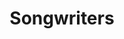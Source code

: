 ---
title: Songwriters
crosslinks:
- youtubefactsbot
- Songwriting
- MusicInTheMaking
- deadline_writers
- songwriterscircle
- CageTheElephant
- gameofbands
- youtubot
- CoverMySong
- songaweek
- ThisIsOurMusic
- atlantamusic
- GetMotivated
- MassdropBot
- lyrics
- musicmakers
- MusicCritique
- SongwritingPrompts
- OCPoetry
- singing
---